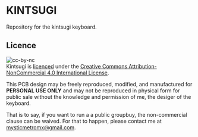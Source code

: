 # KINTSUGI
Repository for the kintsugi keyboard.

## Licence
![cc-by-nc](https://i.creativecommons.org/l/by-nc/4.0/88x31.png)  
Kintsugi is [licenced](LICENSE) under the [Creative Commons Attribution-NonCommercial 4.0 International License](https://creativecommons.org/licenses/by-nc/4.0/).  

This PCB design may be freely reproduced, modified, and manufactured for **PERSONAL USE ONLY** and may not be reproduced in physical form for public sale without the knowledge and permission of me, the desiger of the keyboard. 

That is to say, if you want to run a a public groupbuy, the non-commercial clause can be waived. For that to happen, please contact me at mysticmetromx@gmail.com.